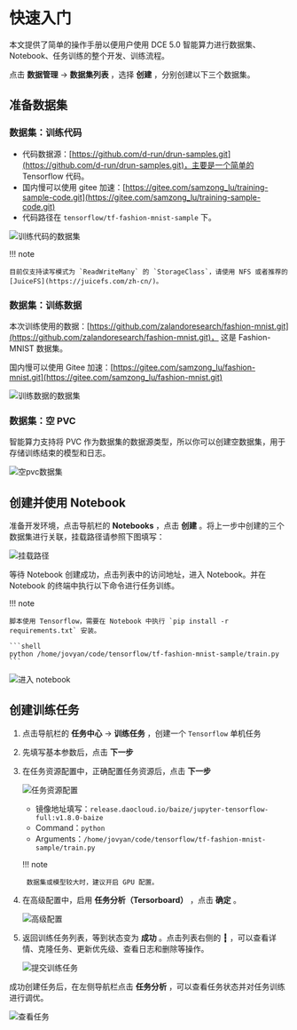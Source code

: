 # 快速入门

本文提供了简单的操作手册以便用户使用 DCE 5.0 智能算力进行数据集、Notebook、任务训练的整个开发、训练流程。

点击 **数据管理** -> **数据集列表** ，选择 **创建** ，分别创建以下三个数据集。

## 准备数据集

### 数据集：训练代码

- 代码数据源：[https://github.com/d-run/drun-samples.git](https://github.com/d-run/drun-samples.git)，主要是一个简单的 Tensorflow 代码。
- 国内慢可以使用 gitee 加速：[https://gitee.com/samzong_lu/training-sample-code.git](https://gitee.com/samzong_lu/training-sample-code.git)
- 代码路径在 `tensorflow/tf-fashion-mnist-sample` 下。

![训练代码的数据集](../images/baize-01.png)

!!! note

    目前仅支持读写模式为 `ReadWriteMany` 的 `StorageClass`，请使用 NFS 或者推荐的 [JuiceFS](https://juicefs.com/zh-cn/)。

### 数据集：训练数据

本次训练使用的数据：[https://github.com/zalandoresearch/fashion-mnist.git](https://github.com/zalandoresearch/fashion-mnist.git)，
这是 Fashion-MNIST 数据集。

国内慢可以使用 Gitee 加速：[https://gitee.com/samzong_lu/fashion-mnist.git](https://gitee.com/samzong_lu/fashion-mnist.git)

![训练数据的数据集](../images/baize-02.png)

### 数据集：空 PVC

智能算力支持将 PVC 作为数据集的数据源类型，所以你可以创建空数据集，用于存储训练结束的模型和日志。

![空pvc数据集](../images/baize-03.png)

## 创建并使用 Notebook

准备开发环境，点击导航栏的 **Notebooks** ，点击 **创建** 。将上一步中创建的三个数据集进行关联，挂载路径请参照下图填写：

![挂载路径](../images/baize-04.png)

等待 Notebook 创建成功，点击列表中的访问地址，进入 Notebook。并在 Notebook 的终端中执行以下命令进行任务训练。

!!! note

    脚本使用 Tensorflow，需要在 Notebook 中执行 `pip install -r requirements.txt` 安装。 

    ```shell
    python /home/jovyan/code/tensorflow/tf-fashion-mnist-sample/train.py
    ```

![进入 notebook](../images/baize-05.png)

## 创建训练任务

1. 点击导航栏的 **任务中心** -> **训练任务** ，创建一个 `Tensorflow` 单机任务
1. 先填写基本参数后，点击 **下一步**
1. 在任务资源配置中，正确配置任务资源后，点击 **下一步**

    ![任务资源配置](../images/baize-06.png)

    - 镜像地址填写：`release.daocloud.io/baize/jupyter-tensorflow-full:v1.8.0-baize`
    - Command：`python`
    - Arguments：`/home/jovyan/code/tensorflow/tf-fashion-mnist-sample/train.py`

    !!! note

        数据集或模型较大时，建议开启 GPU 配置。

1. 在高级配置中，启用 **任务分析（Tersorboard）** ，点击 **确定** 。

    ![高级配置](../images/enable-analy.png)

1. 返回训练任务列表，等到状态变为 **成功** 。点击列表右侧的 **┇** ，可以查看详情、克隆任务、更新优先级、查看日志和删除等操作。

    ![提交训练任务](../images/othera.png)

成功创建任务后，在左侧导航栏点击 **任务分析** ，可以查看任务状态并对任务训练进行调优。

![查看任务](../images/baize-07.png)

